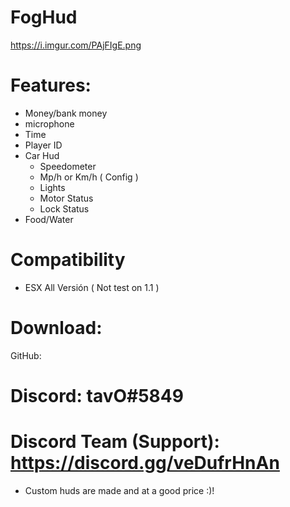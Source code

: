 # FogHud
https://i.imgur.com/PAjFIgE.png
 
# Features:

* Money/bank money
* microphone
* Time
* Player ID
* Car Hud
  * Speedometer
  * Mp/h or Km/h ( Config )
  * Lights
  * Motor Status
  * Lock Status
* Food/Water

# Compatibility 
* ESX All Versión ( Not test on 1.1 )
# Download:
GitHub: 

# Discord: tavO#5849
# Discord Team (Support): https://discord.gg/veDufrHnAn

* Custom huds are made and at a good price :)!

